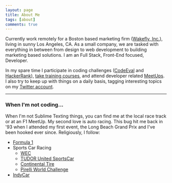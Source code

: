 ```yaml
---
layout: page
title: About Me
tags: [about]
comments: true
---
```


Currently work remotely for a Boston based marketing firm ([Wakefly, Inc.](http://www.wakefly.com/)), living in sunny Los Angeles, CA. As a small company, we are tasked with everything in between from design to web development to building marketing based solutions. I am an Full Stack, Front-End focused, Developer.

In my spare time I participate in coding challenges ([CodeEval](https://www.codeeval.com/) and [HackerRank](https://www.hackerrank.com/)), [take training courses](http://www.pluralsight.com/), and attend developer related [MeetUps](http://www.meetup.com/find/events/?allMeetups=false&keywords=web+development&radius=50&userFreeform=Los+Angeles%2C+CA&mcId=z90001&mcName=Los+Angeles%2C+CA&eventFilter=mysugg). I also try to keep up with things on a daily basis, tagging interesting topics on my [Twitter account](https://twitter.com/greggnakamura/favorites). 

---

### When I'm not coding...
When I'm not Sublime Texting things, you can find me at the local race track or at an F1 MeetUp. My second love is auto racing. This bug hit me back in '93 when I attended my first event, the Long Beach Grand Prix and I've been hooked ever since. Religiously, I follow:

* [Formula 1](https://www.formula1.com/)
* Sports Car Racing
    * [WEC](http://www.fiawec.com/)
    * [TUDOR United SportsCar](http://www.imsa.com/series/united-sportscar)
    * [Continental Tire](http://www.imsa.com/series/sportscar-challenge)
    * [Pirelli World Challenge](http://www.world-challenge.com/)
* [IndyCar](http://www.indycar.com/)

